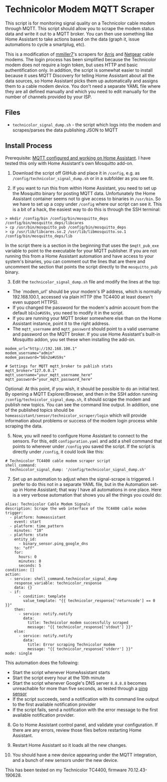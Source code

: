 # Technicolor Modem MQTT Scraper

This script is for monitoring signal quality on a Technicolor cable modem through MQTT. This script should allow you to scrape the modem status data and write it out to a MQTT broker. You can then use something like Home Assistant to take actions based on the data (graph it, issue automations to cycle a smartplug, etc).

This is a modification of [mmiller7](https://github.com/mmiller7/)'s scrapers for [Arris](https://github.com/mmiller7/Arris_modem_scrape) and [Netgear](https://github.com/mmiller7/Netgear_modem_scrape) cable modems. The login process has been simplified because the Technicolor modem does not require a login token, but uses HTTP and basic authentification only. In addition, the script is somewhat easier to install because it uses MQTT Discovery for telling Home Assistant about all the data sources, so Home Assistant picks them up automatically and assigns them to a cable modem device. You don't need a separate YAML file where they are all defined manually and which you need to edit manually for the number of channels provided by your ISP. 

## Files 

- `technicolor_signal_dump.sh` - the script which logs into the modem and scrapes/parses the data publishing JSON to MQTT 

## Install Process

Prerequisite: [MQTT configured and working on Home Assistant](https://www.home-assistant.io/integrations/mqtt/). I have tested this only with Home Assistant's own Mosquitto add-on.

1. Download the script off GitHub and place it in `/config`, e.g. as `/config/technicolor_signal_dump.sh` or in a subfolder as you see fit.

2. If you want to run this from within Home Assistant, you need to set up the Mosquitto binary for posting MQTT data. Unfortunately the Home Assistant container seems not to give access to binaries in `/usr/bin`. So we have to set up a copy under `/config` where our script can see it. This is a bit of a hack, the easiest way to do this is through the SSH terminal:
```
> mkdir /config/bin /config/bin/mosquitto_deps /config/bin/mosquitto_deps/libcares
> cp /usr/bin/mosquitto_pub /config/bin/mosquitto_deps
> cp /usr/lib/libcares.so.2 /usr/lib/libmosquitto.so.1 /config/bin/mosquitto_deps/lib
```
In the script there is a section in the beginning that uses the `$mqtt_pub_exe` variable to point to the executable for your MQTT publisher. If you are not running this from a Home Assistant automation and have access to your system's binaries, you can comment out the lines that are there and uncomment the section that points the script directly to the `mosquitto_pub` binary. 

3. Edit the `technicolor_signal_dump.sh` file and modify the lines at the top: 
- The `modem_url' should be your modem's IP address, which is normally 192.168.100.1, accessed via plain HTTP (the TC4400 at least doesn't even support HTTPS).
- If you changed the password for the modem's admin account from the default `bEn2o#US9s`, you need to modify it in the script.
- If you are running your MQTT broker somewhere else than on the Home Assistant instance, point it to the right address.
- The `mqtt_username` and `mqtt_password` should point to a valid username and password on the MQTT broker. If you use Home Assistant's built-in Mosquitto addon, you set these when installing the add-on.
```
modem_url="http://192.168.100.1"
modem_username="admin"
modem_password="bEn2o#US9s"

# Settings for MQTT mqtt_broker to publish stats
mqtt_broker="127.0.0.1"
mqtt_username="your_mqtt_username_here"
mqtt_password="your_mqtt_password_here"
```

Optional:
At this point, if you wish, it should be possible to do an initial test. By opening a MQTT Explorer/Browser, and then in the SSH addon running `/config/technicolor_signal_dump.sh`, it should scrape the modem and publish new topics.  You can see the command line output. In addition, one of the published topics should be `homeassistant/sensor/technicolor_scraper/login` which will provide information about problems or success of the modem login process while scraping the data.

5. Now, you will need to configure Home Assistant to connect to the sensors. For this, edit `configuration.yaml` and add a shell command that points to wherever under `/config` you saved the script. If the script is directly under `/config`, it could look like this:
```
# Technicolor TC4400 cable modem scraper script
shell_command:
  technicolor_signal_dump: '/config/technicolor_signal_dump.sh'
```

7. Set up an automation to adjust when the signal-scrape is triggered. I prefer to do this not in a separate YAML file, but in the Automation set-up in Home Assistant; that way I have all automations in one place. Here is a very verbose automation that shows you all the things you could do:
```
alias: Technicolor Cable Modem Signals
description: Scrape the web interface of the TC4400 cable modem
trigger:
  - platform: homeassistant
    event: start
  - platform: time_pattern
    minutes: "10"
  - platform: state
    entity_id:
      - binary_sensor.ping_google_dns
    to: "off"
    for:
      hours: 0
      minutes: 0
      seconds: 5
condition: []
action:
  - service: shell_command.technicolor_signal_dump
    response_variable: technicolor_response
    data: {}
  - if:
      - condition: template
        value_template: "{{ technicolor_response['returncode'] == 0 }}"
    then:
      - service: notify.notify
        data:
          title: Technicolor modem successfully scraped
          message: "{{ technicolor_response['stdout'] }}"
    else:
      - service: notify.notify
        data:
          title: Error scraping Technicolor modem
          message: "{{ technicolor_response['stderr'] }}"
mode: single
```

This automation does the following:
- Start the script whenever HomeAssistant starts
- Start the script every hour at the 10th minute
- Start the script whenever Google's DNS server `8.8.8.8` becomes unreachable for more than five seconds, as tested through a [ping sensor](https://www.home-assistant.io/integrations/ping/)
- If the script succeeds, send a notification with its command line output to the first available notification provider
- If the script fails, send a notification with the error message to the first available notification provider.

8. Go to Home Assistant control panel, and validate your configuration.  If there are any errors, review those files before restarting Home Assistant.

9. Restart Home Assistant so it loads all the new changes.

10. You should have a new device appearing under the MQTT integration, and a bunch of new sensors under the new device. 

This has been tested on my Technicolor TC4400, firmware 70.12.43-190628.
